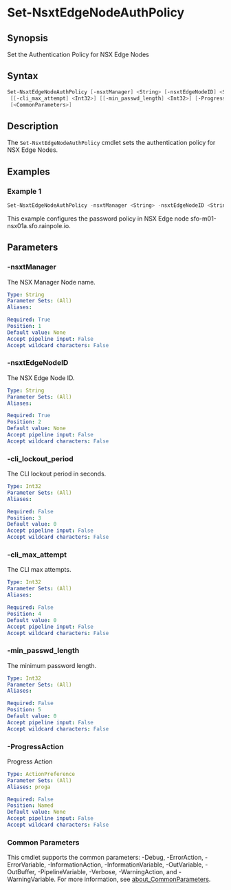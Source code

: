 # Set-NsxtEdgeNodeAuthPolicy

## Synopsis

Set the Authentication Policy for NSX Edge Nodes

## Syntax

```powershell
Set-NsxtEdgeNodeAuthPolicy [-nsxtManager] <String> [-nsxtEdgeNodeID] <String> [[-cli_lockout_period] <Int32>]
 [[-cli_max_attempt] <Int32>] [[-min_passwd_length] <Int32>] [-ProgressAction <ActionPreference>]
 [<CommonParameters>]
```

## Description

The `Set-NsxtEdgeNodeAuthPolicy` cmdlet sets the authentication policy for NSX Edge Nodes.

## Examples

### Example 1

```powershell
Set-NsxtEdgeNodeAuthPolicy -nsxtManager <String> -nsxtEdgeNodeID <String> -cli_lockout_period 900 -cli_max_attempt 5 -min_passwd_length 15
```

This example configures the password policy in NSX Edge node sfo-m01-nsx01a.sfo.rainpole.io.

## Parameters

### -nsxtManager

The NSX Manager Node name.

```yaml
Type: String
Parameter Sets: (All)
Aliases:

Required: True
Position: 1
Default value: None
Accept pipeline input: False
Accept wildcard characters: False
```

### -nsxtEdgeNodeID

The NSX Edge Node ID.

```yaml
Type: String
Parameter Sets: (All)
Aliases:

Required: True
Position: 2
Default value: None
Accept pipeline input: False
Accept wildcard characters: False
```

### -cli_lockout_period

The CLI lockout period in seconds.

```yaml
Type: Int32
Parameter Sets: (All)
Aliases:

Required: False
Position: 3
Default value: 0
Accept pipeline input: False
Accept wildcard characters: False
```

### -cli_max_attempt

The CLI max attempts.

```yaml
Type: Int32
Parameter Sets: (All)
Aliases:

Required: False
Position: 4
Default value: 0
Accept pipeline input: False
Accept wildcard characters: False
```

### -min_passwd_length

The minimum password length.

```yaml
Type: Int32
Parameter Sets: (All)
Aliases:

Required: False
Position: 5
Default value: 0
Accept pipeline input: False
Accept wildcard characters: False
```

### -ProgressAction

Progress Action

```yaml
Type: ActionPreference
Parameter Sets: (All)
Aliases: proga

Required: False
Position: Named
Default value: None
Accept pipeline input: False
Accept wildcard characters: False
```

### Common Parameters

This cmdlet supports the common parameters: -Debug, -ErrorAction, -ErrorVariable, -InformationAction, -InformationVariable, -OutVariable, -OutBuffer, -PipelineVariable, -Verbose, -WarningAction, and -WarningVariable. For more information, see [about_CommonParameters](http://go.microsoft.com/fwlink/?LinkID=113216).
